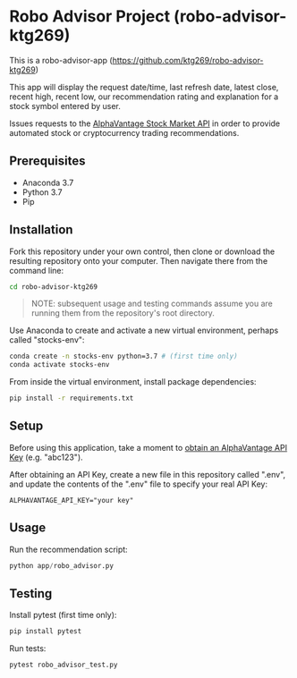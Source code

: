 # Robo Advisor Project (robo-advisor-ktg269)

This is a robo-advisor-app (https://github.com/ktg269/robo-advisor-ktg269)

This app will display the request date/time, last refresh date, latest close, recent high, recent low, our recommendation rating and explanation for a stock symbol entered by user.

Issues requests to the [AlphaVantage Stock Market API](https://www.alphavantage.co/) in order to provide automated stock or cryptocurrency trading recommendations.

## Prerequisites

  + Anaconda 3.7
  + Python 3.7
  + Pip

## Installation

Fork this repository under your own control, then clone or download the resulting repository onto your computer. Then navigate there from the command line:

```sh
cd robo-advisor-ktg269
```

> NOTE: subsequent usage and testing commands assume you are running them from the repository's root directory.

Use Anaconda to create and activate a new virtual environment, perhaps called "stocks-env": 

```sh
conda create -n stocks-env python=3.7 # (first time only)
conda activate stocks-env
```

From inside the virtual environment, install package dependencies:

```sh
pip install -r requirements.txt
```

## Setup

Before using this application, take a moment to [obtain an AlphaVantage API Key](https://www.alphavantage.co/support/#api-key) (e.g. "abc123").

After obtaining an API Key, create a new file in this repository called ".env", and update the contents of the ".env" file to specify your real API Key:

    ALPHAVANTAGE_API_KEY="your key"

## Usage

Run the recommendation script:

```py
python app/robo_advisor.py
```

## Testing

Install pytest (first time only):

```sh
pip install pytest
```

Run tests:

```sh
pytest robo_advisor_test.py


